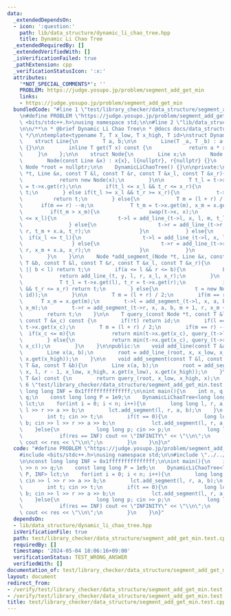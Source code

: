 ```yaml
---
data:
  _extendedDependsOn:
  - icon: ':question:'
    path: lib/data_structure/dynamic_li_chao_tree.hpp
    title: Dynamic Li Chao Tree
  _extendedRequiredBy: []
  _extendedVerifiedWith: []
  _isVerificationFailed: true
  _pathExtension: cpp
  _verificationStatusIcon: ':x:'
  attributes:
    '*NOT_SPECIAL_COMMENTS*': ''
    PROBLEM: https://judge.yosupo.jp/problem/segment_add_get_min
    links:
    - https://judge.yosupo.jp/problem/segment_add_get_min
  bundledCode: "#line 1 \"test/library_checker/data_structure/segment_add_get_min.test.cpp\"\
    \n#define PROBLEM \"https://judge.yosupo.jp/problem/segment_add_get_min\"\n#include\
    \ <bits/stdc++.h>\nusing namespace std;\n\n#line 2 \"lib/data_structure/dynamic_li_chao_tree.hpp\"\
    \n\n/**\n * @brief Dynamic Li Chao Tree\n * @docs docs/data_structure/dynamic_li_chao_tree.md\n\
    \ */\n\ntemplate<typename T, T x_low, T x_high, T id>\nstruct DynamicLiChaoTree{\n\
    \    struct Line{\n        T a, b;\n\n        Line(T _a, T _b) : a(_a), b(_b)\
    \ {}\n\n        inline T get(T x) const {\n            return a * x + b;\n   \
    \     }\n    };\n\n    struct Node{\n        Line x;\n        Node *l, *r;\n\n\
    \        Node(const Line &x) : x{x}, l{nullptr}, r{nullptr} {}\n    };\n\n   \
    \ Node *root = nullptr;\n\n    DynamicLiChaoTree() {}\n\nprivate:\n    Node *add_line_(Node\
    \ *t, Line &x, const T &l, const T &r, const T &x_l, const T &x_r){\n        if(!t){\n\
    \            return new Node(x);\n        }\n\n        T t_l = t->x.get(l), t_r\
    \ = t->x.get(r);\n\n        if(t_l <= x_l && t_r <= x_r){\n            return\
    \ t;\n        } else if(t_l >= x_l && t_r >= x_r){\n            t->x = x;\n  \
    \          return t;\n        } else{\n            T m = (l + r) / 2;\n      \
    \      if(m == r) --m;\n            T t_m = t->x.get(m), x_m = x.get(m);\n   \
    \         if(t_m > x_m){\n                swap(t->x, x);\n                if(t_l\
    \ <= x_l){\n                    t->l = add_line_(t->l, x, l, m, t_l, t_m);\n \
    \               } else{\n                    t->r = add_line_(t->r, x, m + 1,\
    \ r, t_m + x.a, t_r);\n                }\n            } else{\n              \
    \  if(x_l <= t_l){\n                    t->l = add_line_(t->l, x, l, m, x_l, x_m);\n\
    \                } else{\n                    t->r = add_line_(t->r, x, m + 1,\
    \ r, x_m + x.a, x_r);\n                }\n            }\n            return t;\n\
    \        }\n    }\n\n    Node *add_segment_(Node *t, Line &x, const T &a, const\
    \ T &b, const T &l, const T &r, const T &x_l, const T &x_r){\n        if(r < a\
    \ || b < l) return t;\n        if(a <= l && r <= b){\n            Line y{x};\n\
    \            return add_line_(t, y, l, r, x_l, x_r);\n        }\n        if(t){\n\
    \            T t_l = t->x.get(l), t_r = t->x.get(r);\n            if(t_l <= x_l\
    \ && t_r <= x_r) return t;\n        } else{\n            t = new Node(Line(0,\
    \ id));\n        }\n\n        T m = (l + r) / 2;\n        if(m == r) --m;\n  \
    \      T x_m = x.get(m);\n        t->l = add_segment_(t->l, x, a, b, l, m, x_l,\
    \ x_m);\n        t->r = add_segment_(t->r, x, a, b, m + 1, r, x_m + x.a, x_r);\n\
    \        return t;\n    }\n\n    T query_(const Node *t, const T &l, const T &r,\
    \ const T &x_c) const {\n        if(!t) return id;\n        if(l == r) return\
    \ t->x.get(x_c);\n        T m = (l + r) / 2;\n        if(m == r) --m;\n      \
    \  if(x_c <= m){\n            return min(t->x.get(x_c), query_(t->l, l, m, x_c));\n\
    \        } else{\n            return min(t->x.get(x_c), query_(t->r, m + 1, r,\
    \ x_c));\n        }\n    }\n\npublic:\n    void add_line(const T &a, const T &b){\n\
    \        Line x(a, b);\n        root = add_line_(root, x, x_low, x_high, x.get(x_low),\
    \ x.get(x_high));\n    }\n\n    void add_segment(const T &l, const T &r, const\
    \ T &a, const T &b){\n        Line x(a, b);\n        root = add_segment_(root,\
    \ x, l, r - 1, x_low, x_high, x.get(x_low), x.get(x_high));\n    }\n\n    T query(const\
    \ T &x) const {\n        return query_(root, x_low, x_high, x);\n    }\n};\n#line\
    \ 6 \"test/library_checker/data_structure/segment_add_get_min.test.cpp\"\n\nconst\
    \ long long INF = 0x1fffffffffffffff;\n\nint main(){\n    int n, q; cin >> n >>\
    \ q;\n    const long long P = 1e9;\n    DynamicLiChaoTree<long long, -P, P, INF>\
    \ lct;\n    for(int i = 0; i < n; i++){\n        long long l, r, a, b; cin >>\
    \ l >> r >> a >> b;\n        lct.add_segment(l, r, a, b);\n    }\n    while(q--){\n\
    \        int t; cin >> t;\n        if(t == 0){\n            long long l, r, a,\
    \ b; cin >> l >> r >> a >> b;\n            lct.add_segment(l, r, a, b);\n    \
    \    }else{\n            long long p; cin >> p;\n            long long res = lct.query(p);\n\
    \            if(res == INF) cout << \"INFINITY\" << \"\\n\";\n            else\
    \ cout << res << \"\\n\";\n        }\n    }\n}\n"
  code: "#define PROBLEM \"https://judge.yosupo.jp/problem/segment_add_get_min\"\n\
    #include <bits/stdc++.h>\nusing namespace std;\n\n#include \"../../../lib/data_structure/dynamic_li_chao_tree.hpp\"\
    \n\nconst long long INF = 0x1fffffffffffffff;\n\nint main(){\n    int n, q; cin\
    \ >> n >> q;\n    const long long P = 1e9;\n    DynamicLiChaoTree<long long, -P,\
    \ P, INF> lct;\n    for(int i = 0; i < n; i++){\n        long long l, r, a, b;\
    \ cin >> l >> r >> a >> b;\n        lct.add_segment(l, r, a, b);\n    }\n    while(q--){\n\
    \        int t; cin >> t;\n        if(t == 0){\n            long long l, r, a,\
    \ b; cin >> l >> r >> a >> b;\n            lct.add_segment(l, r, a, b);\n    \
    \    }else{\n            long long p; cin >> p;\n            long long res = lct.query(p);\n\
    \            if(res == INF) cout << \"INFINITY\" << \"\\n\";\n            else\
    \ cout << res << \"\\n\";\n        }\n    }\n}"
  dependsOn:
  - lib/data_structure/dynamic_li_chao_tree.hpp
  isVerificationFile: true
  path: test/library_checker/data_structure/segment_add_get_min.test.cpp
  requiredBy: []
  timestamp: '2024-05-04 18:06:16+09:00'
  verificationStatus: TEST_WRONG_ANSWER
  verifiedWith: []
documentation_of: test/library_checker/data_structure/segment_add_get_min.test.cpp
layout: document
redirect_from:
- /verify/test/library_checker/data_structure/segment_add_get_min.test.cpp
- /verify/test/library_checker/data_structure/segment_add_get_min.test.cpp.html
title: test/library_checker/data_structure/segment_add_get_min.test.cpp
---
```


